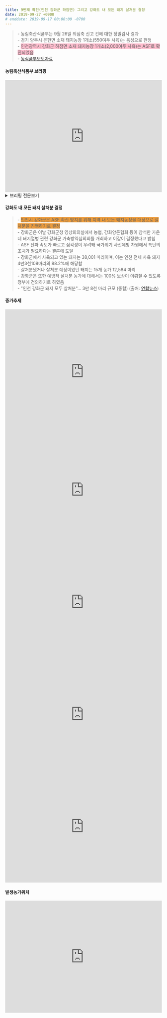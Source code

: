 ```yaml
---
title: 9번째 확진(인천 강화군 하점면) 그리고 강화도 내 모든 돼지 살처분 결정
date: 2019-09-27 +0900
# enddate: 2019-09-17 00:00:00 -0700
---
```

> \- 농림축산식품부는 9월 26일 의심축 신고 건에 대한 정밀검사 결과  
> \- 경기 양주시 은현면 소재 돼지농장 1개소(550여두 사육)는 음성으로 판정  
> \- <span style="background-color:#ffbbcc">인천광역시 강화군 하점면 소재 돼지농장 1개소(2,000여두 사육)는 ASF로 확진되었음</span>  
> \- [농식품부보도자료](http://www.mafra.go.kr/FMD-AI/2095/subview.do?enc=Zm5jdDF8QEB8JTJGYmJzJTJGRk1ELUFJJTJGMzU0JTJGMzIxNDg0JTJGYXJ0Y2xWaWV3LmRvJTNGYmJzQ2xTZXElM0QlMjZyZ3NFbmRkZVN0ciUzRCUyNmJic09wZW5XcmRTZXElM0QlMjZyZ3NCZ25kZVN0ciUzRCUyNnBhc3N3b3JkJTNEJTI2c3JjaENvbHVtbiUzRCUyNnJvdyUzRDEwJTI2aXNWaWV3TWluZSUzRGZhbHNlJTI2cGFnZSUzRDElMjZzcmNoV3JkJTNEJTI2)

#### 농림축산식품부 브리핑
<iframe width="100%" height="360" src="https://www.youtube.com/embed/lnCJBZ1nxWI" frameborder="0" allow="accelerometer; autoplay; encrypted-media; gyroscope; picture-in-picture" allowfullscreen></iframe>

<details>
<summary>브리핑 전문보기</summary>
<div markdown="1">

어제 아프리카돼지열병 신고가 5건이 있었습니다. 그중에 강화의 두 건은 검사결과 양성으로 판명이 되었습니다. 나머지 양주 2건, 연천 1건은 음성으로 판명이 되었습니다. 지금 현재까지 확진판명이 된 지역은 9개 지역입니다. 그중에서 강화가 5개 지역이 되겠습니다. 

살처분 현황에 대해서 말씀을 드리겠습니다. 대상 두수는 6만 2,000두입니다. 현재 살처분 매몰된 실적은 2만 9,000두가 되겠습니다. 정부는 어제 12시부로 전국을 대상으로 일시이동중지명령을 발령하였습니다. 특히 경기북부 지역 10개 시군에 대해서는 그동안 생축과 가축분뇨에 대해서 통제를 하였습니다만, 차량에 대해서도 이동제한을 하고 집중 소독을 하고 있습니다. 전국에 대해서도 스탠드스틸 기간 중 축산농장과 축산 관련 시설에 대해서 일제소독을 하고 현장점검을 강화하고 있습니다. 이상 마치겠습니다.

</div>
</details>

#### 강화도 내 모든 돼지 살처분 결정
> \- <span style="background-color:#ec9b3b">인천시 강화군은 ASF 확산 방지를 위해 지역 내 모든 돼지농장을 대상으로 살처분을 진행하기로 결정</span>  
> \- 강화군은 이날 강화군청 영상회의실에서 농협, 강화양돈협회 등이 참석한 가운데 돼지열병 관련 강화군 가축방역심의회를 개최하고 이같이 결정했다고 밝힘  
> \- ASF 전파 속도가 빠르고 심각성이 우려돼 국가위기 사전예방 차원에서 특단의 조치가 필요하다는 결론에 도달  
> \- 강화군에서 사육되고 있는 돼지는 38,001 마리이며, 이는 인천 전체 사육 돼지 4만3천108마리의 88.2%에 해당함  
> \- 살처분됐거나 살처분 예정이었던 돼지는 15개 농가 12,584 마리  
> \- 강화군은 또한 예방적 살처분 농가에 대해서는 100% 보상이 이뤄질 수 있도록 정부에 건의하기로 하였음  
> \- "인천 강화군 돼지 모두 살처분"… 3만 8천 마리 규모 (종합) (출처: [연합뉴스](https://www.yna.co.kr/view/AKR20190927157700065?input=1195m)) 

#### 증가추세  
<iframe width="100%" height="400" src="http://adatalab.net/asf-timeline/tables/190927-table1" frameborder="0" allow="accelerometer; autoplay; encrypted-media; gyroscope; picture-in-picture" allowfullscreen></iframe> 

<iframe width="100%" height="360" src="http://adatalab.net/asf-timeline/charts/190927-chart" frameborder="0" allow="accelerometer; autoplay; encrypted-media; gyroscope; picture-in-picture" allowfullscreen></iframe> 
<iframe width="100%" height="360" src="http://adatalab.net/asf-timeline/charts/190927-bar1" frameborder="0" allow="accelerometer; autoplay; encrypted-media; gyroscope; picture-in-picture" allowfullscreen></iframe>

<iframe width="100%" height="360" src="http://adatalab.net/asf-timeline/charts/190927-chart2" frameborder="0" allow="accelerometer; autoplay; encrypted-media; gyroscope; picture-in-picture" allowfullscreen></iframe>
<iframe width="100%" height="360" src="http://adatalab.net/asf-timeline/charts/190927-bar2" frameborder="0" allow="accelerometer; autoplay; encrypted-media; gyroscope; picture-in-picture" allowfullscreen></iframe>


#### 발생농가위치  
<iframe width="100%" height="360" src="http://adatalab.net/asf-timeline/charts/190927-map" frameborder="0" allow="accelerometer; autoplay; encrypted-media; gyroscope; picture-in-picture" allowfullscreen></iframe>
